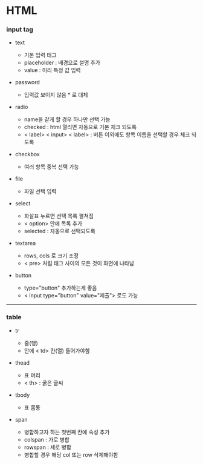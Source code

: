 # HTML

### input tag

+ text
  + 기본 입력 태그
  + placeholder : 배경으로 설명 추가
  + value : 미리 특정 값 입력

+ password
  + 입력값 보이지 않음 * 로 대체

+ radio
  + name을 같게 할 경우 하나만 선택 가능
  + checked : html 열리면 자동으로 기본 체크 되도록
  + < label> < input> < label> : 버튼 이외에도 항목 이름을 선택할 경우 체크 되도록

+ checkbox
  + 여러 항목 중복 선택 가능

+ file
  + 파일 선택 입력

+ select
  + 화살표 누르면 선택 목록 펼쳐짐
  + < option> 안에 목록 추가
  + selected : 자동으로 선택되도록

+ textarea
  + rows, cols 로 크기 조정
  + < pre> 처럼 태그 사이의 모든 것이 화면에 나타남

+ button
  + type="button" 추가하는게 좋음
  + < input type="button" value="제출"> 로도 가능

<hr>

### table

+ tr
  + 줄(행)
  + 안에 < td> 칸(열) 들어가야함

+ thead
  + 표 머리
  + < th> : 굵은 글씨

+ tbody
  +  표 몸통

+ span
  + 병합하고자 하는 첫번째 칸에 속성 추가
  + colspan : 가로 병합
  + rowspan : 세로 병합
  + 병합할 경우 해당 col 또는 row 삭제해야함
